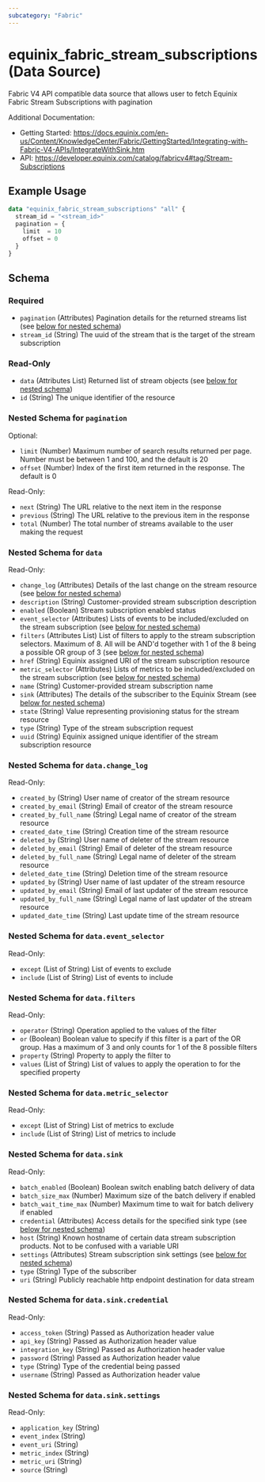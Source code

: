 ```yaml
---
subcategory: "Fabric"
---
```


# equinix_fabric_stream_subscriptions (Data Source)

Fabric V4 API compatible data source that allows user to fetch Equinix Fabric Stream Subscriptions with pagination

Additional Documentation:
* Getting Started: https://docs.equinix.com/en-us/Content/KnowledgeCenter/Fabric/GettingStarted/Integrating-with-Fabric-V4-APIs/IntegrateWithSink.htm
* API: https://developer.equinix.com/catalog/fabricv4#tag/Stream-Subscriptions

## Example Usage

```terraform
data "equinix_fabric_stream_subscriptions" "all" {
  stream_id = "<stream_id>"
  pagination = {
    limit  = 10
    offset = 0
  }
}
```

<!-- schema generated by tfplugindocs -->
## Schema

### Required

- `pagination` (Attributes) Pagination details for the returned streams list (see [below for nested schema](#nestedatt--pagination))
- `stream_id` (String) The uuid of the stream that is the target of the stream subscription

### Read-Only

- `data` (Attributes List) Returned list of stream objects (see [below for nested schema](#nestedatt--data))
- `id` (String) The unique identifier of the resource

<a id="nestedatt--pagination"></a>
### Nested Schema for `pagination`

Optional:

- `limit` (Number) Maximum number of search results returned per page. Number must be between 1 and 100, and the default is 20
- `offset` (Number) Index of the first item returned in the response. The default is 0

Read-Only:

- `next` (String) The URL relative to the next item in the response
- `previous` (String) The URL relative to the previous item in the response
- `total` (Number) The total number of streams available to the user making the request


<a id="nestedatt--data"></a>
### Nested Schema for `data`

Read-Only:

- `change_log` (Attributes) Details of the last change on the stream resource (see [below for nested schema](#nestedatt--data--change_log))
- `description` (String) Customer-provided stream subscription description
- `enabled` (Boolean) Stream subscription enabled status
- `event_selector` (Attributes) Lists of events to be included/excluded on the stream subscription (see [below for nested schema](#nestedatt--data--event_selector))
- `filters` (Attributes List) List of filters to apply to the stream subscription selectors. Maximum of 8. All will be AND'd together with 1 of the 8 being a possible OR group of 3 (see [below for nested schema](#nestedatt--data--filters))
- `href` (String) Equinix assigned URI of the stream subscription resource
- `metric_selector` (Attributes) Lists of metrics to be included/excluded on the stream subscription (see [below for nested schema](#nestedatt--data--metric_selector))
- `name` (String) Customer-provided stream subscription name
- `sink` (Attributes) The details of the subscriber to the Equinix Stream (see [below for nested schema](#nestedatt--data--sink))
- `state` (String) Value representing provisioning status for the stream resource
- `type` (String) Type of the stream subscription request
- `uuid` (String) Equinix assigned unique identifier of the stream subscription resource

<a id="nestedatt--data--change_log"></a>
### Nested Schema for `data.change_log`

Read-Only:

- `created_by` (String) User name of creator of the stream resource
- `created_by_email` (String) Email of creator of the stream resource
- `created_by_full_name` (String) Legal name of creator of the stream resource
- `created_date_time` (String) Creation time of the stream resource
- `deleted_by` (String) User name of deleter of the stream resource
- `deleted_by_email` (String) Email of deleter of the stream resource
- `deleted_by_full_name` (String) Legal name of deleter of the stream resource
- `deleted_date_time` (String) Deletion time of the stream resource
- `updated_by` (String) User name of last updater of the stream resource
- `updated_by_email` (String) Email of last updater of the stream resource
- `updated_by_full_name` (String) Legal name of last updater of the stream resource
- `updated_date_time` (String) Last update time of the stream resource


<a id="nestedatt--data--event_selector"></a>
### Nested Schema for `data.event_selector`

Read-Only:

- `except` (List of String) List of events to exclude
- `include` (List of String) List of events to include


<a id="nestedatt--data--filters"></a>
### Nested Schema for `data.filters`

Read-Only:

- `operator` (String) Operation applied to the values of the filter
- `or` (Boolean) Boolean value to specify if this filter is a part of the OR group. Has a maximum of 3 and only counts for 1 of the 8 possible filters
- `property` (String) Property to apply the filter to
- `values` (List of String) List of values to apply the operation to for the specified property


<a id="nestedatt--data--metric_selector"></a>
### Nested Schema for `data.metric_selector`

Read-Only:

- `except` (List of String) List of metrics to exclude
- `include` (List of String) List of metrics to include


<a id="nestedatt--data--sink"></a>
### Nested Schema for `data.sink`

Read-Only:

- `batch_enabled` (Boolean) Boolean switch enabling batch delivery of data
- `batch_size_max` (Number) Maximum size of the batch delivery if enabled
- `batch_wait_time_max` (Number) Maximum time to wait for batch delivery if enabled
- `credential` (Attributes) Access details for the specified sink type (see [below for nested schema](#nestedatt--data--sink--credential))
- `host` (String) Known hostname of certain data stream subscription products. Not to be confused with a variable URI
- `settings` (Attributes) Stream subscription sink settings (see [below for nested schema](#nestedatt--data--sink--settings))
- `type` (String) Type of the subscriber
- `uri` (String) Publicly reachable http endpoint destination for data stream

<a id="nestedatt--data--sink--credential"></a>
### Nested Schema for `data.sink.credential`

Read-Only:

- `access_token` (String) Passed as Authorization header value
- `api_key` (String) Passed as Authorization header value
- `integration_key` (String) Passed as Authorization header value
- `password` (String) Passed as Authorization header value
- `type` (String) Type of the credential being passed
- `username` (String) Passed as Authorization header value


<a id="nestedatt--data--sink--settings"></a>
### Nested Schema for `data.sink.settings`

Read-Only:

- `application_key` (String)
- `event_index` (String)
- `event_uri` (String)
- `metric_index` (String)
- `metric_uri` (String)
- `source` (String)

